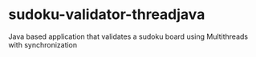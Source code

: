 # sudoku-validator-threadjava
Java based application that validates a sudoku board using Multithreads with synchronization
